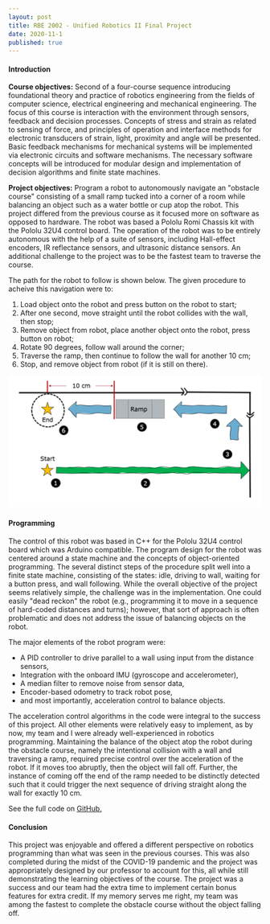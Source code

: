 ```yaml
---
layout: post
title: RBE 2002 - Unified Robotics II Final Project
date: 2020-11-1
published: true
---
```


#### Introduction
**Course objectives:**
Second of a four-course sequence introducing foundational theory and practice of robotics engineering from the fields of computer science, electrical engineering and mechanical engineering. The focus of this course is interaction with the environment through sensors, feedback and decision processes. Concepts of stress and strain as related to sensing of force, and principles of operation and interface methods for electronic transducers of strain, light, proximity and angle will be presented. Basic feedback mechanisms for mechanical systems will be implemented via electronic circuits and software mechanisms. The necessary software concepts will be introduced for modular design and implementation of decision algorithms and finite state machines. 

<!-- excerpt-start -->
**Project objectives:**
Program a robot to autonomously navigate an "obstacle course" consisting of a small ramp tucked into a corner of a room while balancing an object such as a water bottle or cup atop the robot. This project differed from the previous course as it focused more on software as opposed to hardware. The robot was based a Pololu Romi Chassis kit with the Pololu 32U4 control board. The operation of the robot was to be entirely autonomous with the help of a suite of sensors, including Hall-effect encoders, IR reflectance sensors, and ultrasonic distance sensors. An additional challenge to the project was to be the fastest team to traverse the course.
<!-- excerpt-end -->

The path for the robot to follow is shown below. The given procedure to acheive this navigation were to:
1. Load object onto the robot and press button on the robot to start;
2. After one second, move straight until the robot collides with the wall, then stop;
3. Remove object from robot, place another object onto the robot, press button on robot;
4. Rotate 90 degrees, follow wall around the corner;
5. Traverse the ramp, then continue to follow the wall for another 10 cm;
6. Stop, and remove object from robot (if it is still on there).

![Obstacle Course](/images/School/RBE2002/course.png "The course for the robot to complete")

#### Programming
The control of this robot was based in C++ for the Pololu 32U4 control board which was Arduino compatible. The program design for the robot was centered around a state machine and the concepts of object-oriented programming. The several distinct steps of the procedure split well into a finite state machine, consisting of the states: idle, driving to wall, waiting for a button press, and wall following. While the overall objective of the project seems relatively simple, the challenge was in the implementation. One could easily "dead reckon" the robot (e.g., programming it to move in a sequence of hard-coded distances and turns); however, that sort of approach is often problematic and does not address the issue of balancing objects on the robot. 

The major elements of the robot program were:
- A PID controller to drive parallel to a wall using input from the distance sensors,
- Integration with the onboard IMU (gyroscope and accelerometer),
- A median filter to remove noise from sensor data,
- Encoder-based odometry to track robot pose,
- and most importantly, acceleration control to balance objects.

The acceleration control algorithms in the code were integral to the success of this project. All other elements were relatively easy to implement, as by now, my team and I were already well-experienced in robotics programming. Maintaining the balance of the object atop the robot during the obstacle course, namely the intentional collision with a wall and traversing a ramp, required precise control over the acceleration of the robot. If it moves too abruptly, then the object will fall off. Further, the instance of coming off the end of the ramp needed to be distinctly detected such that it could trigger the next sequence of driving straight along the wall for exactly 10 cm.

See the full code on [GitHub.](https://github.com/ThePandaJedi/RBE_2002-Team_10)

#### Conclusion
This project was enjoyable and offered a different perspective on robotics programming than what was seen in the previous courses. This was also completed during the midst of the COVID-19 pandemic and the project was appropriately designed by our professor to account for this, all while still demonstrating the learning objectives of the course. The project was a success and our team had the extra time to implement certain bonus features for extra credit. If my memory serves me right, my team was among the fastest to complete the obstacle course without the object falling off.